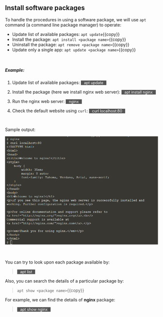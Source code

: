 ## Install software packages

To handle the procedures in using a software package, we will use `apt` command (a command line package manager) to operate: 
- Update list of available packages: `apt update`{{copy}}
- Install the package: `apt install <package name>`{{copy}}
- Uninstall the package: `apt remove <package name>`{{copy}}
- Update only a single app: `apt update <package name>`{{copy}}

<br/>

##### Example:
1. Update list of available packages: <span align="left" style="color:#FFF;background:#555;font:Courier New; font-size: 90%; padding-left:10px; padding-right:10px;">apt update</span>

2. Install the package (here we install nginx web server): <span align="left" style="color:#FFF;background:#555;font:Courier New; font-size: 90%; padding-left:10px; padding-right:10px;">apt install nginx</span>

3. Run the nginx web server: <span align="left" style="color:#FFF;background:#555;font:Courier New; font-size: 90%; padding-left:10px; padding-right:10px;">nginx</span>

4. Check the default website using `curl`: <span align="left" style="color:#FFF;background:#555;font:Courier New; font-size: 90%; padding-left:10px; padding-right:10px;">curl localhost:80</span>


<br/>

Sample output:

![Picture 3](./assets/pic3.png)

<br/>

You can try to look upon each package available by:
> <span align="left" style="color:#FFF;background:#555;font:Courier New; font-size: 90%; padding-left:10px; padding-right:10px;">apt list</span>

Also, you can search the details of a particular package by:
> `apt show <package name>`{{copy}}

For example, we can find the details of **nginx** package:
> <span align="left" style="color:#FFF;background:#555;font:Courier New; font-size: 90%; padding-left:10px; padding-right:10px;">apt show nginx</span>

<br/>
